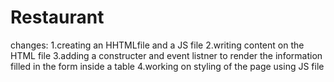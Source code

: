# Restaurant
changes:
1.creating an HHTMLfile and a JS file 
2.writing content on the HTML file
3.adding a constructer and event listner to render the information filled in the form inside a table
4.working on styling of the page using JS file